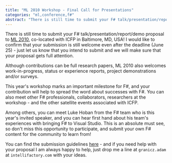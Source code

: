 ```yaml
---
title: "ML 2010 Workshop - Final Call for Presentations"
categories: "ml,conference,f#"
abstract: "There is still time to submit your F# talk/presentation/report/demo proposal to <a href=\"http://www.cs.rit.edu/~mtf/ml2010/\">ML 2010</a>, co-located with ICFP in Baltimore, MD, USA!"
---
```

There is still time to submit your F# talk/presentation/report/demo proposal to [ML 2010](http://www.cs.rit.edu/~mtf/ml2010/), co-located with ICFP in Baltimore, MD, USA! I would like to confirm that your submission is still welcome even after the deadline (June 25) - just let us know that you intend to submit and we will make sure that your proposal gets full attention.

Although contributions can be full research papers, ML 2010 also welcomes work-in-progress, status or experience reports, project demonstrations and/or surveys.

This year's workshop marks an important milestone for F#, and your contribution will help to spread the word about successes with F#. You can also meet other F# professionals, collaborators, researchers at the workshop - and the other satellite events associated with ICFP.

Among others, you can meet Luke Hoban from the F# team who is this year's invited speaker, and you can hear first hand about his team's experiences with bringing F# to Visual Studio. This is an absolute must see, so don't miss this opportunity to participate, and submit your own F# content for the community to learn from!

You can find the submission guidelines [here](http://www.cs.rit.edu/~mtf/ml2010/cfc.txt) - and if you need help with your proposal I am always happy to help, just drop me a line at `granicz.adam` at `intellifactory.com` with your ideas.